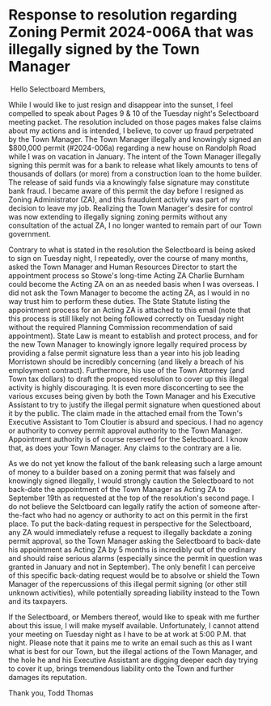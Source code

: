 # Response to resolution regarding Zoning Permit 2024-006A that was illegally signed by the Town Manager

﻿
Hello Selectboard Members,

While I would like to just resign and disappear into the sunset, I feel compelled to speak about Pages 9 & 10 of the Tuesday night's Selectboard meeting packet. The resolution included on those pages makes false claims about my actions and is intended, I believe, to cover up fraud perpetrated by the Town Manager. The Town Manager illegally and knowingly signed an $800,000 permit (#2024-006a) regarding a new house on Randolph Road while I was on vacation in January. The intent of the Town Manager illegally signing this permit was for a bank to release what likely amounts to tens of thousands of dollars (or more) from a construction loan to the home builder. The release of said funds via a knowingly false signature may constitute bank fraud. I became aware of this permit the day before I resigned as Zoning Administrator (ZA), and this fraudulent activity was part of my decision to leave my job. Realizing the Town Manager's desire for control was now extending to illegally signing zoning permits without any consultation of the actual ZA, I no longer wanted to remain part of our Town government.

Contrary to what is stated in the resolution the Selectboard is being asked to sign on Tuesday night, I repeatedly, over the course of many months, asked the Town Manager and Human Resources Director to start the appointment process so Stowe's long-time Acting ZA Charlie Burnham could become the Acting ZA on an as needed basis when I was overseas. I did not ask the Town Manager to become the acting ZA, as I would in no way trust him to perform these duties. The State Statute listing the appointment process for an Acting ZA is attached to this email (note that this process is still likely not being followed correctly on Tuesday night without the required Planning Commission recommendation of said appointment). State Law is meant to establish and protect process, and for the new Town Manager to knowingly ignore legally required process by providing a false permit signature less than a year into his job leading Morristown should be incredibly concerning (and likely a breach of his employment contract). Furthermore, his use of the Town Attorney (and Town tax dollars) to draft the proposed resolution to cover up this illegal activity is highly discouraging. It is even more disconcerting to see the various excuses being given by both the Town Manager and his Executive Assistant to try to justify the illegal permit signature when questioned about it by the public. The claim made in the attached email from the Town's Executive Assistant to Tom Cloutier is absurd and specious. I had no agency or authority to convey permit approval authority to the Town Manager. Appointment authority is of course reserved for the Selectboard. I know that, as does your Town Manager. Any claims to the contrary are a lie.

As we do not yet know the fallout of the bank releasing such a large amount of money to a builder based on a zoning permit that was falsely and knowingly signed illegally, I would strongly caution the Selectboard to not back-date the appointment of the Town Manager as Acting ZA to September 19th as requested at the top of the resolution's second page. I do not believe the Selctboard can legally ratify the action of someone after-the-fact who had no agency or authority to act on this permit in the first place. To put the back-dating request in perspective for the Selectboard, any ZA would immediately refuse a request to illegally backdate a zoning permit approval, so the Town Manager asking the Selectboard to back-date his appointment as Acting ZA by 5 months is incredibly out of the ordinary and should raise serious alarms (especially since the permit in question was granted in January and not in September). The only benefit I can perceive of this specific back-dating request would be to absolve or shield the Town Manager of the repercussions of this illegal permit signing (or other still unknown activities), while potentially spreading liability instead to the Town and its taxpayers.

If the Selectboard, or Members thereof, would like to speak with me further about this issue, I will make myself available. Unfortunately, I cannot attend your meeting on Tuesday night as I have to be at work at 5:00 P.M. that night. Please note that it pains me to write an email such as this as I want what is best for our Town, but the illegal actions of the Town Manager, and the hole he and his Executive Assistant are digging deeper each day trying to cover it up, brings tremendous liability onto the Town and further damages its reputation. 

Thank you,
Todd Thomas
